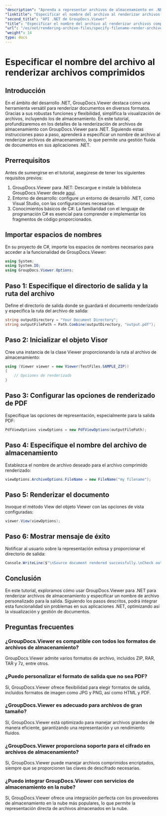 ```yaml
---
"description": "Aprenda a representar archivos de almacenamiento en .NET utilizando GroupDocs.Viewer, mejorando las capacidades de administración de documentos."
"linktitle": "Especificar el nombre del archivo al renderizar archivos comprimidos"
"second_title": "API .NET de GroupDocs.Viewer"
"title": "Especificar el nombre del archivo al renderizar archivos comprimidos"
"url": "/es/net/rendering-archive-files/specify-filename-render-archive/"
"weight": 14
type: docs
---
```

# Especificar el nombre del archivo al renderizar archivos comprimidos

## Introducción
En el ámbito del desarrollo .NET, GroupDocs.Viewer destaca como una herramienta versátil para renderizar documentos en diversos formatos. Gracias a sus robustas funciones y flexibilidad, simplifica la visualización de archivos, incluyendo los de almacenamiento. En este tutorial, profundizaremos en los detalles de la renderización de archivos de almacenamiento con GroupDocs.Viewer para .NET. Siguiendo estas instrucciones paso a paso, aprenderá a especificar un nombre de archivo al renderizar archivos de almacenamiento, lo que permite una gestión fluida de documentos en sus aplicaciones .NET.
## Prerrequisitos
Antes de sumergirse en el tutorial, asegúrese de tener los siguientes requisitos previos:
1. GroupDocs.Viewer para .NET: Descargue e instale la biblioteca GroupDocs.Viewer desde [aquí](https://releases.groupdocs.com/viewer/net/).
2. Entorno de desarrollo: configure un entorno de desarrollo .NET, como Visual Studio, con las configuraciones necesarias.
3. Conocimientos básicos de C#: La familiaridad con el lenguaje de programación C# es esencial para comprender e implementar los fragmentos de código proporcionados.

## Importar espacios de nombres
En su proyecto de C#, importe los espacios de nombres necesarios para acceder a la funcionalidad de GroupDocs.Viewer:
```csharp
using System;
using System.IO;
using GroupDocs.Viewer.Options;
```
## Paso 1: Especifique el directorio de salida y la ruta del archivo
Define el directorio de salida donde se guardará el documento renderizado y especifica la ruta del archivo de salida:
```csharp
string outputDirectory = "Your Document Directory";
string outputFilePath = Path.Combine(outputDirectory, "output.pdf");
```
## Paso 2: Inicializar el objeto Visor
Cree una instancia de la clase Viewer proporcionando la ruta al archivo de almacenamiento:
```csharp
using (Viewer viewer = new Viewer(TestFiles.SAMPLE_ZIP))
{
    // Opciones de renderizado
}
```
## Paso 3: Configurar las opciones de renderizado de PDF
Especifique las opciones de representación, especialmente para la salida PDF:
```csharp
PdfViewOptions viewOptions = new PdfViewOptions(outputFilePath);
```
## Paso 4: Especifique el nombre del archivo de almacenamiento
Establezca el nombre de archivo deseado para el archivo comprimido renderizado:
```csharp
viewOptions.ArchiveOptions.FileName = new FileName("my filename");
```
## Paso 5: Renderizar el documento
Invoque el método View del objeto Viewer con las opciones de vista configuradas:
```csharp
viewer.View(viewOptions);
```
## Paso 6: Mostrar mensaje de éxito
Notificar al usuario sobre la representación exitosa y proporcionar el directorio de salida:
```csharp
Console.WriteLine($"\nSource document rendered successfully.\nCheck output in {outputDirectory}.");
```

## Conclusión
En este tutorial, exploramos cómo usar GroupDocs.Viewer para .NET para renderizar archivos de almacenamiento y especificar un nombre de archivo personalizado para la salida. Siguiendo los pasos descritos, podrá integrar esta funcionalidad sin problemas en sus aplicaciones .NET, optimizando así la visualización y gestión de documentos.
## Preguntas frecuentes
### ¿GroupDocs.Viewer es compatible con todos los formatos de archivos de almacenamiento?
GroupDocs.Viewer admite varios formatos de archivo, incluidos ZIP, RAR, TAR y 7z, entre otros.
### ¿Puedo personalizar el formato de salida que no sea PDF?
Sí, GroupDocs.Viewer ofrece flexibilidad para elegir formatos de salida, incluidos formatos de imagen como JPG y PNG, así como HTML y PDF.
### ¿GroupDocs.Viewer es adecuado para archivos de gran tamaño?
Sí, GroupDocs.Viewer está optimizado para manejar archivos grandes de manera eficiente, garantizando una representación y un rendimiento fluidos.
### ¿GroupDocs.Viewer proporciona soporte para el cifrado en archivos de almacenamiento?
Sí, GroupDocs.Viewer puede manejar archivos comprimidos encriptados, siempre que se proporcionen las claves de descifrado necesarias.
### ¿Puedo integrar GroupDocs.Viewer con servicios de almacenamiento en la nube?
Sí, GroupDocs.Viewer ofrece una integración perfecta con los proveedores de almacenamiento en la nube más populares, lo que permite la representación directa de archivos almacenados en la nube.